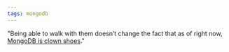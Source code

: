 ```yaml
---
tags: mongodb
---
```


"Being able to walk with them doesn’t change the fact that as of right now, [MongoDB is clown shoes](http://nyeggen.com/blog/2013/10/18/the-genius-and-folly-of-mongodb/)."
